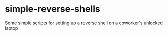 # simple-reverse-shells
Some simple scripts for setting up a reverse shell on a coworker's unlocked laptop
